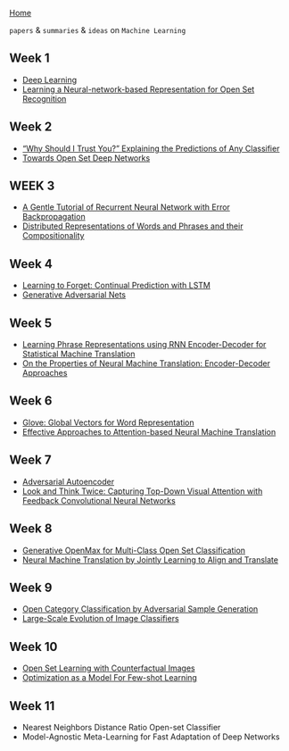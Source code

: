 
[Home](https://clojia.github.io/)

`papers` & `summaries` & `ideas` on `Machine Learning`

## Week 1
- [Deep Learning](https://clojia.github.io/independent_research/2018-08-IR-DL)
- [Learning a Neural-network-based Representation for Open Set Recognition](https://clojia.github.io/independent_research/2018-08-IR-Open-Set-Recognition)

## Week 2
- [“Why Should I Trust You?” Explaining the Predictions of Any Classifier](https://clojia.github.io/independent_research/2018-08-IR-LIME)
- [Towards Open Set Deep Networks](https://clojia.github.io/independent_research/2018-08-IR-Open-Max)

## WEEK 3
- [A Gentle Tutorial of Recurrent Neural Network with Error Backpropagation](https://clojia.github.io/independent_research/2018-08-IR-RNN-BP)
- [Distributed Representations of Words and Phrases
and their Compositionality](https://clojia.github.io/independent_research/2018-08-IR-Dist-Rep)

## Week 4
- [Learning to Forget: Continual Prediction with LSTM](https://clojia.github.io/independent_research/2018-09-IR-LSTM)
- [Generative Adversarial Nets](https://clojia.github.io/independent_research/2018-09-IR-GANs)

## Week 5
- [Learning Phrase Representations using RNN Encoder-Decoder for Statistical Machine Translation](https://clojia.github.io/independent_research/2018-09-IR-RNN-EnDecoder)
- [On the Properties of Neural Machine Translation: Encoder-Decoder Approaches](https://clojia.github.io/independent_research/2018-09-IR-grConv)


## Week 6
- [Glove: Global Vectors for Word Representation](https://clojia.github.io/independent_research/2018-09-IR-GloVe)
- [Effective Approaches to Attention-based Neural Machine Translation](https://clojia.github.io/independent_research/2018-09-IR-MT-Attention)

## Week 7
- [Adversarial Autoencoder](https://clojia.github.io/independent_research/2018-10-IR-Adversarial-Autoencoder)
- [Look and Think Twice: Capturing Top-Down Visual Attention with Feedback Convolutional Neural Networks](https://clojia.github.io/independent_research/2018-10-IR-Look-and-Think-Twice)

## Week 8
- [Generative OpenMax for Multi-Class Open Set Classification](https://clojia.github.io/independent_research/2018-10-IR-G-OpenMax)
- [Neural Machine Translation by Jointly Learning to Align and Translate](https://clojia.github.io/independent_research/2018-10-IR-Neural-Machine-Translation)

## Week 9
- [Open Category Classification by Adversarial Sample Generation](https://clojia.github.io/independent_research/2018-10-IR-Open-Set-by-Adversarial-Sample-Generation)
- [Large-Scale Evolution of Image Classifiers](https://clojia.github.io/independent_research/2018-10-IR-Large-Scale-Evolution)

## Week 10
- [Open Set Learning with Counterfactual Images](https://clojia.github.io/independent_research/2018-10-IR-Open-Set-Learning-with-Counterfactual-Images)
- [Optimization as a Model For Few-shot Learning](https://clojia.github.io/independent_research/2018-10-IR-Few-Shot-Learning-Optimization)

## Week 11
- Nearest Neighbors Distance Ratio Open-set Classifier
- Model-Agnostic Meta-Learning for Fast Adaptation of Deep Networks
